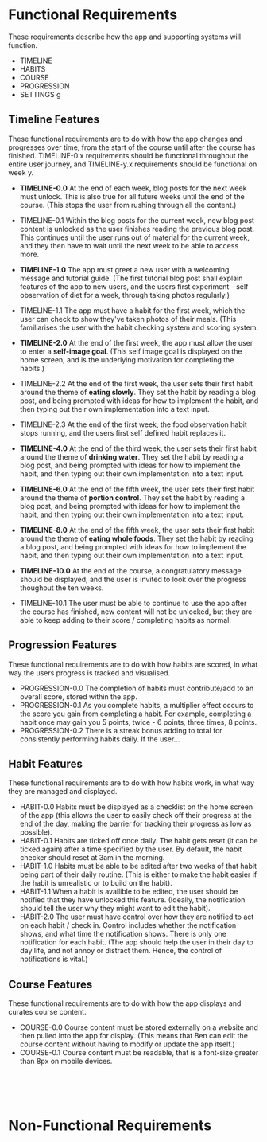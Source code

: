 Functional Requirements
=======================
These requirements describe how the app and supporting systems will function.
- TIMELINE
- HABITS
- COURSE
- PROGRESSION
- SETTINGS
g

Timeline Features
-----------------
These functional requirements are to do with how the app changes and progresses over time, from the start of the course until after the course has finished. TIMELINE-0.x requirements should be functional throughout the entire user journey, and TIMELINE-y.x requirements should be functional on week y.

- **TIMELINE-0.0** At the end of each week, blog posts for the next week must unlock. This is also true for all future weeks until the end of the course. (This stops the user from rushing through all the content.)
- TIMELINE-0.1 Within the blog posts for the current week, new blog post content is unlocked as the user finishes reading the previous blog post. This continues until the user runs out of material for the current week, and they then have to wait until the next week to be able to access more.

- **TIMELINE-1.0** The app must greet a new user with a welcoming message and tutorial guide. (The first tutorial blog post shall explain features of the app to new users, and the users first experiment - self observation of diet for a week, through taking photos regularly.)
- TIMELINE-1.1 The app must have a habit for the first week, which the user can check to show they've taken photos of their meals. (This familiarises the user with the habit checking system and scoring system.

- **TIMELINE-2.0** At the end of the first week, the app must allow the user to enter a **self-image goal**. (This self image goal is displayed on the home screen, and is the underlying motivation for completing the habits.)
- TIMELINE-2.2 At the end of the first week, the user sets their first habit around the theme of **eating slowly**. They set the habit by reading a blog post, and being prompted with ideas for how to implement the habit, and then typing out their own implementation into a text input.
- TIMELINE-2.3 At the end of the first week, the food observation habit stops running, and the users first self defined habit replaces it.

- **TIMELINE-4.0** At the end of the third week, the user sets their first habit around the theme of **drinking water**. They set the habit by reading a blog post, and being prompted with ideas for how to implement the habit, and then typing out their own implementation into a text input.

- **TIMELINE-6.0** At the end of the fifth week, the user sets their first habit around the theme of **portion control**. They set the habit by reading a blog post, and being prompted with ideas for how to implement the habit, and then typing out their own implementation into a text input.

- **TIMELINE-8.0** At the end of the fifth week, the user sets their first habit around the theme of **eating whole foods**. They set the habit by reading a blog post, and being prompted with ideas for how to implement the habit, and then typing out their own implementation into a text input.

- **TIMELINE-10.0** At the end of the course, a congratulatory message should be displayed, and the user is invited to look over the progress thoughout the ten weeks.
- TIMELINE-10.1 The user must be able to continue to use the app after the course has finished, new content will not be unlocked, but they are able to keep adding to their score / completing habits as normal.

Progression Features
--------------------
These functional requirements are to do with how habits are scored, in what way the users progress is tracked and visualised.

- PROGRESSION-0.0 The completion of habits must contribute/add to an overall score, stored within the app.
- PROGRESSION-0.1 As you complete habits, a multiplier effect occurs to the score you gain from completing a habit. For example, completing a habit once may gain you 5 points, twice - 6 points, three times, 8 points. 
- PROGRESSION-0.2 There is a streak bonus adding to total for consistently performing habits daily. If the user...


Habit Features
--------------
These functional requirements are to do with how habits work, in what way they are managed and displayed.

- HABIT-0.0 Habits must be displayed as a checklist on the home screen of the app (this allows the user to easily check off their progress at the end of the day, making the barrier for tracking their progress as low as possible).
- HABIT-0.1 Habits are ticked off once daily. The habit gets reset (it can be ticked again) after a time specified by the user. By default, the habit checker should reset at 3am in the morning.
- HABIT-1.0 Habits must be able to be edited after two weeks of that habit being part of their daily routine. (This is either to make the habit easier if the habit is unrealistic or to build on the habit). 
- HABIT-1.1 When a habit is availible to be edited, the user should be notified that they have unlocked this feature. (Ideally, the notification should tell the user why they might want to edit the habit).
- HABIT-2.0 The user must have control over how they are notified to act on each habit / check in. Control includes whether the notification shows, and what time the notification shows. There is only one notification for each habit. (The app should help the user in their day to day life, and not annoy or distract them. Hence, the control of notifications is vital.)

Course Features
------------------
These functional requirements are to do with how the app displays and curates course content.

- COURSE-0.0 Course content must be stored externally on a website and then pulled into the app for display. (This means that Ben can edit the course content without having to modify or update the app itself.)
- COURSE-0.1 Course content must be readable, that is a font-size greater than 8px on mobile devices.

<br>
<br>
<br>

Non-Functional Requirements
===========================
